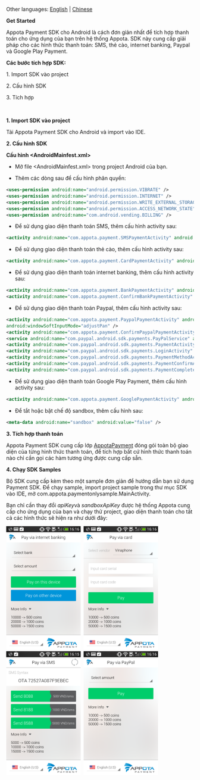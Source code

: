 Other languages: [English](README_EN.md) | [Chinese](README_CN.md)

**Get Started**

Appota Payment SDK cho Android là cách đơn giản nhất để tích hợp thanh
toán cho ứng dụng của bạn trên hệ thống Appota. SDK này cung cấp giải
pháp cho các hình thức thanh toán: SMS, thẻ cào, internet banking,
Paypal và Google Play Payment.

**Các bước tích hợp SDK:**

​1. Import SDK vào project

​2. Cấu hình SDK

​3. Tích hợp

 

**1. Import SDK vào project**

Tải Appota Payment SDK cho Android và import vào IDE.

**2. Cấu hình SDK**

**Cấu hình \<AndroidMainfest.xml\>**

- Mở file \<AndroidMainfest.xml\> trong project Android của bạn.

- Thêm các dòng sau để cấu hình phân quyền:

```xml
<uses-permission android:name="android.permission.VIBRATE" />
<uses-permission android:name="android.permission.INTERNET" />
<uses-permission android:name="android.permission.WRITE_EXTERNAL_STORAGE" />
<uses-permission android:name="android.permission.ACCESS_NETWORK_STATE" />
<uses-permission android:name="com.android.vending.BILLING" />
```

- Để sử dụng giao diện thanh toán SMS, thêm cấu hình activity sau:

```xml
<activity android:name="com.appota.payment.SMSPaymentActivity" android:configChanges="orientation|keyboardHidden|screenSize" />
```

- Để sử dụng giao diện thanh toán thẻ cào, thêm cấu hình activity sau:

```xml
<activity android:name="com.appota.payment.CardPaymentActivity" android:configChanges="orientation|keyboardHidden|screenSize" android:windowSoftInputMode="adjustPan" />
```

- Để sử dụng giao diện thanh toán internet banking, thêm cấu hình activity sau:

```xml
<activity android:name="com.appota.payment.BankPaymentActivity" android:configChanges="orientation|keyboardHidden|screenSize" android:windowSoftInputMode="adjustPan" />
<activity android:name="com.appota.payment.ConfirmBankPaymentActivity" android:configChanges="orientation|keyboardHidden|screenSize" />
```
- Để sử dụng giao diện thanh toán Paypal, thêm cấu hình activity sau:

```xml
<activity android:name="com.appota.payment.PaypalPaymentActivity" android:configChanges="orientation|keyboardHidden|screenSize"
android:windowSoftInputMode="adjustPan" />
<activity android:name="com.appota.payment.ConfirmPaypalPaymentActivity" android:configChanges="orientation|keyboardHidden|screenSize" />
<service android:name="com.paypal.android.sdk.payments.PayPalService" android:exported="false" />
<activity android:name="com.paypal.android.sdk.payments.PaymentActivity" />
<activity android:name="com.paypal.android.sdk.payments.LoginActivity" />
<activity android:name="com.paypal.android.sdk.payments.PaymentMethodActivity" />
<activity android:name="com.paypal.android.sdk.payments.PaymentConfirmActivity" />
<activity android:name="com.paypal.android.sdk.payments.PaymentCompletedActivity" />
```
- Để sử dụng giao diện thanh toán Google Play Payment, thêm cấu hình activity sau:

```xml
<activity android:name="com.appota.payment.GooglePaymentActivity" android:configChanges="orientation|keyboardHidden|screenSize"/>
```
- Để tắt hoặc bật chế độ sandbox, thêm cấu hình sau:

```xml
<meta-data android:name="sandbox" android:value="false" />
```

**3. Tích hợp thanh toán**

Appota Payment SDK cung cấp lớp [AppotaPayment](docs/vn/AppotaPayment.md) đóng gói toàn bộ giao diện của từng hình thức thanh toán, để tích hợp bất cứ hình thức thanh toán nào chỉ cần gọi các hàm tương ứng được cung cấp sẵn.

**4. Chạy SDK Samples**

Bộ SDK cung cấp kèm theo một sample đơn giản để hướng dẫn bạn sử dụng Payment SDK. Để chạy sample, import project sample trong thư mục SDK vào
IDE, mở com.appota.paymentonlysample.MainActivity.

Bạn chỉ cần thay đổi *apiKey*và *sandboxApiKey* được hệ thống Appota cung cấp cho ứng dụng của bạn và chạy thử project, giao diện thanh toán
cho tất cả các hình thức sẽ hiện ra như dưới đây:

<img src="docs/vn/sample.png" width = "200"/>&nbsp;
<img src="docs/vn/sample_card.png" width = "200"/>&nbsp;
<img src="docs/vn/sample_sms.png" width = "200"/>&nbsp;
<img src="docs/vn/sample_paypal.png" width = "200"/>&nbsp;
